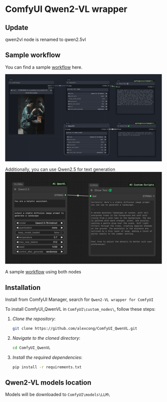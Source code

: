 
# ComfyUI Qwen2-VL wrapper
## Update
qwen2vl node is renamed to qwen2.5vl


## Sample workflow
You can find a sample [workflow](workflow/Qwen2VL.json) here.

![alt text](workflow/comfy_workflow.png)

Additionally, you can use Qwen2.5 for text generation
![alt text](workflow/comfy_workflow2.png)

A sample [workflow](workflow/qwen25.json) using both nodes

## Installation
Install from ComfyUI Manager, search for `Qwen2-VL wrapper for ComfyUI`

To install ComfyUI_QwenVL in `ComfyUI\custom_nodes\`, follow these steps:

1. *Clone the repository*:
    ```bash
    git clone https://github.com/alexcong/ComfyUI_QwenVL.git
    ```

2. *Navigate to the cloned directory*:
    ```bash
    cd ComfyUI_QwenVL
    ```

3. *Install the required dependencies*:
    ```bash
    pip install -r requirements.txt
    ```

## Qwen2-VL models location
Models will be downloaded to `ComfyUI\models\LLM\`
